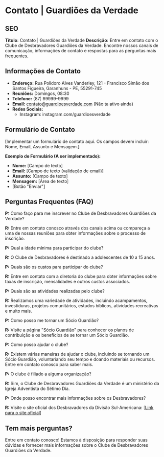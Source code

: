 # Contato | Guardiões da Verdade

## SEO

**Título:** Contato | Guardiões da Verdade
**Descrição:** Entre em contato com o Clube de Desbravadores Guardiões da Verdade. Encontre nossos canais de comunicação, informações de contato e respostas para as perguntas mais frequentes.

## Informações de Contato

*   **Endereço:** Rua Polidoro Alves Vanderley, 121 - Francisco Simão dos Santos Figueira, Garanhuns - PE, 55291-745
*   **Reuniões:** Domingos, 08:30
*   **Telefone:** (87) 99999-9999
*   **Email:** contato@guardioesverdade.com (Não ta ativo ainda)
*   **Redes Sociais:**
    *   Instagram: instagram.com/guardioesverdade

## Formulário de Contato

[Implementar um formulário de contato aqui. Os campos devem incluir: Nome, Email, Assunto e Mensagem.]

**Exemplo de Formulário (A ser implementado):**

*   **Nome:** \[Campo de texto]
*   **Email:** \[Campo de texto (validação de email)]
*   **Assunto:** \[Campo de texto]
*   **Mensagem:** \[Área de texto]
*   \[Botão "Enviar"]

## Perguntas Frequentes (FAQ)

**P:** Como faço para me inscrever no Clube de Desbravadores Guardiões da Verdade?

**R:** Entre em contato conosco através dos canais acima ou compareça a uma de nossas reuniões para obter informações sobre o processo de inscrição.

**P:** Qual a idade mínima para participar do clube?

**R:** O Clube de Desbravadores é destinado a adolescentes de 10 a 15 anos.

**P:** Quais são os custos para participar do clube?

**R:** Entre em contato com a diretoria do clube para obter informações sobre taxas de inscrição, mensalidades e outros custos associados.

**P:** Quais são as atividades realizadas pelo clube?

**R:** Realizamos uma variedade de atividades, incluindo acampamentos, investiduras, projetos comunitários, estudos bíblicos, atividades recreativas e muito mais.

**P:** Como posso me tornar um Sócio Guardião?

**R:** Visite a página "[Sócio Guardião](/socioguardiao)" para conhecer os planos de contribuição e os benefícios de se tornar um Sócio Guardião.

**P:** Como posso ajudar o clube?

**R:** Existem várias maneiras de ajudar o clube, incluindo se tornando um Sócio Guardião, voluntariando seu tempo e doando materiais ou recursos. Entre em contato conosco para saber mais.

**P:** O clube é filiado a alguma organização?

**R:** Sim, o Clube de Desbravadores Guardiões da Verdade é um ministério da Igreja Adventista do Sétimo Dia.

**P:** Onde posso encontrar mais informações sobre os Desbravadores?

**R:** Visite o site oficial dos Desbravadores da Divisão Sul-Americana: \[[Link para o site oficial](https://clubes.adventistas.org/br/about-pathfinder/)]

## Tem mais perguntas?

Entre em contato conosco! Estamos à disposição para responder suas dúvidas e fornecer mais informações sobre o Clube de Desbravadores Guardiões da Verdade.
